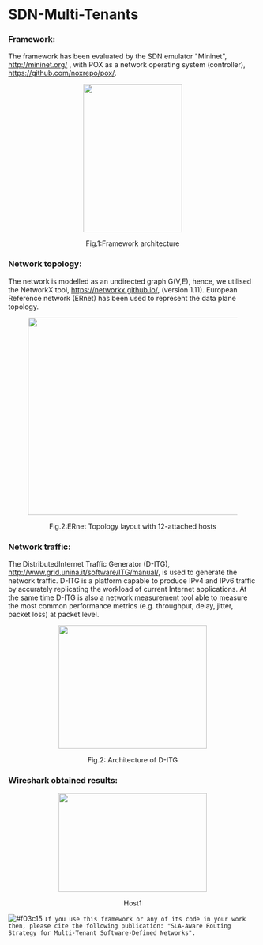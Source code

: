 # SDN-Multi-Tenants

### Framework:
The framework has been evaluated by the SDN emulator "Mininet", http://mininet.org/ , with POX as a network operating system
(controller), https://github.com/noxrepo/pox/.
<div class="container">
  <div class="subcontainer">
    <figure>
      <p align="center">
      <img  src="https://user-images.githubusercontent.com/12594727/74975632-45ccf200-541f-11ea-8af2-43984c4fbeae.png" width="200" height="300"/>
      <figcaption><p align="center">Fig.1:Framework architecture</figcaption>
    </figure>
  </div>
</div>

### Network topology: 
The network is modelled as an undirected graph G(V,E), hence, we utilised the NetworkX tool, https://networkx.github.io/, (version 1.11). European Reference network (ERnet) has been used to represent the data plane topology.
 <div class="container">
  <div class="subcontainer">
    <figure>
      <p align="center">
<img  src= "https://user-images.githubusercontent.com/12594727/74964248-0ac0c380-540b-11ea-9190-3b1eef2d3716.png"
     width="500" height="400"/>
        <figcaption><p align="center">Fig.2:ERnet Topology layout with 12-attached hosts</figcaption>
    </figure>
  </div>
</div>

### Network traffic:
The DistributedInternet Traffic Generator (D-ITG), http://www.grid.unina.it/software/ITG/manual/, is used to generate the network traffic. D-ITG is a platform capable to produce IPv4 and IPv6 traffic by accurately replicating the workload of current Internet applications. At the same time D-ITG is also a network measurement tool able to measure the most common performance metrics (e.g. throughput, delay, jitter, packet loss) at packet level. 

<div class="container">
  <div class="subcontainer">
    <figure>
      <p align="center">
<img  src= "https://user-images.githubusercontent.com/12594727/75080948-7f782880-5505-11ea-8c75-8fc9aaa7ed57.png"
     width="300" height="250"/>
        <figcaption><p align="center">Fig.2: Architecture of D-ITG</figcaption>
    </figure>
  </div>
</div>

### Wireshark obtained results:
<div class="container">
  <div class="subcontainer">
    <figure>
      <p align="center">
<img  src= "https://user-images.githubusercontent.com/12594727/75635664-d4a3f080-5c0f-11ea-8208-62d3634c20c9.png"
     width="300" height="200"/>
        <figcaption><p align="center">Host1 </figcaption>
    </figure>
  </div>
</div>





![#f03c15](https://placehold.it/15/f03c15/000000?text=+) `If you use this framework or any of its code in your work then, please cite the following publication: "SLA-Aware Routing Strategy for Multi-Tenant
Software-Defined Networks".`
